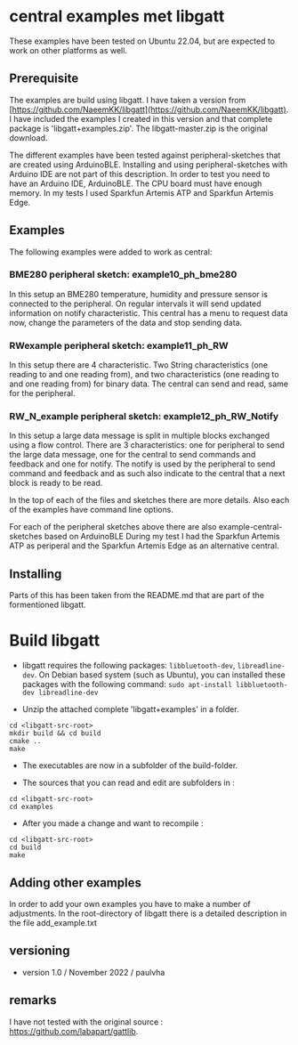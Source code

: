 # central examples met libgatt

These examples have been tested on Ubuntu 22.04, but are expected to work on other platforms as well.

## Prerequisite

The examples are build using libgatt. I have taken a version from [https://github.com/NaeemKK/libgatt](https://github.com/NaeemKK/libgatt).
I have included the examples I created in this version and that complete package is 'libgatt+examples.zip'.
The libgatt-master.zip is the original download.

The different examples have been tested against peripheral-sketches that are created using ArduinoBLE.
Installing and using peripheral-sketches with Arduino IDE are not part of this description.
In order to test you need to have an Arduino IDE, ArduinoBLE. The CPU board must have enough memory.
In my tests I used Sparkfun Artemis ATP and Sparkfun Artemis Edge.

## Examples
The following examples were added to work as central:
### BME280		   peripheral sketch: example10_ph_bme280
In this setup an BME280 temperature, humidity and pressure sensor is connected to the peripheral. On regular intervals  it will send updated information on notify characteristic. This central has a menu to request data now, change the parameters of the data and stop sending data.

### RWexample    peripheral sketch: example11_ph_RW
In this setup there are 4 characteristic. Two String characteristics (one reading to and one reading from), and two characteristics (one reading to and one reading from) for binary data. The central can send and read, same for the peripheral.

### RW_N_example peripheral sketch: example12_ph_RW_Notify
In this setup a large data message is split in multiple blocks exchanged using a flow control. There are 3 characteristics: one for peripheral to send the large data message, one for the central to send commands and feedback and one for notify.
The notify is used by the peripheral to send command and feedback and as such also indicate to the central that a next block is ready to be read.

In the top of each of the files and sketches there are more details. Also each of the examples have command line options.

For each of the peripheral sketches above there are also example-central-sketches based on ArduinoBLE
During my test I had the Sparkfun Artemis ATP as periperal and the Sparkfun Artemis Edge as an alternative central.

## Installing
Parts of this has been taken from the README.md that are part of the formentioned libgatt.

Build libgatt
=============

* libgatt requires the following packages: `libbluetooth-dev`, `libreadline-dev`.
On Debian based system (such as Ubuntu), you can installed these packages with the
following command: `sudo apt-install libbluetooth-dev libreadline-dev`

* Unzip the attached complete 'libgatt+examples' in a folder.
```
cd <libgatt-src-root>
mkdir build && cd build
cmake ..
make
```
* The executables are now in a subfolder of the build-folder.

* The sources that you can read and edit are subfolders in :
```
cd <libgatt-src-root>
cd examples
```

* After you made a change and want to recompile :
```
cd <libgatt-src-root>
cd build
make
```

## Adding other examples
In order to add your own examples you have to make a number of adjustments. In the root-directory of libgatt there is a detailed description in the file add_example.txt

## versioning
 * version 1.0 / November 2022 / paulvha

## remarks
I have not tested with the original source : https://github.com/labapart/gattlib.

